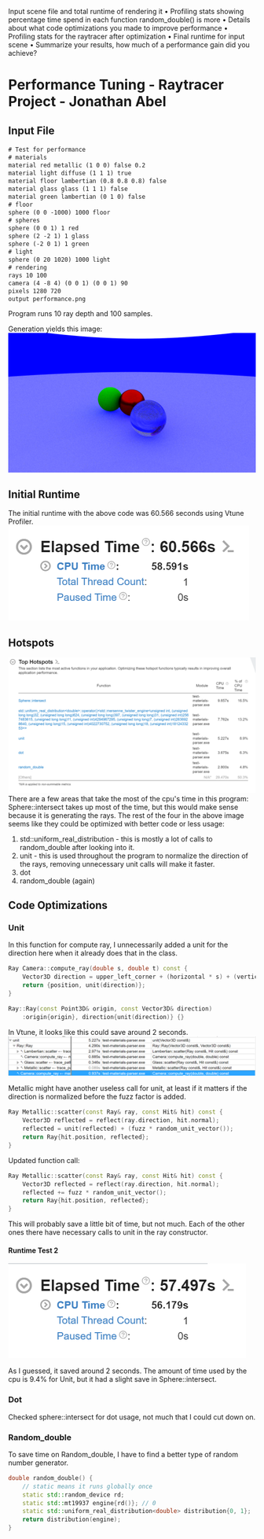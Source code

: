 Input scene file and total runtime of rendering it
• Profiling stats showing percentage time spend in each function
random_double() is more
• Details about what code optimizations you made to improve performance
• Profiling stats for the raytracer after optimization
• Final runtime for input scene
• Summarize your results, how much of a performance gain did you achieve?

# Performance Tuning - Raytracer Project - Jonathan Abel
## Input File
```
# Test for performance
# materials
material red metallic (1 0 0) false 0.2
material light diffuse (1 1 1) true
material floor lambertian (0.8 0.8 0.8) false
material glass glass (1 1 1) false
material green lambertian (0 1 0) false
# floor
sphere (0 0 -1000) 1000 floor
# spheres
sphere (0 0 1) 1 red
sphere (2 -2 1) 1 glass
sphere (-2 0 1) 1 green
# light
sphere (0 20 1020) 1000 light
# rendering
rays 10 100
camera (4 -8 4) (0 0 1) (0 0 1) 90
pixels 1280 720
output performance.png
```
Program runs 10 ray depth and 100 samples.

Generation yields this image:
![Example-Output](performance.png)

## Initial Runtime
The initial runtime with the above code was 60.566 seconds using Vtune Profiler.
![Initial-Runtime](Raytracer-Initial-Runtime.png)

## Hotspots
![Initial-Hotspots](Raytracer-Initial-Hotspots.png)
There are a few areas that take the most of the cpu's time in this program:
Sphere::intersect takes up most of the time, but this would make sense because it is generating the rays. The rest of the four in the above image seems like they could be optimized with better code or less usage:

1. std::uniform_real_distribution - this is mostly a lot of calls to random_double after looking into it.
2. unit - this is used throughout the program to normalize the direction of the rays, removing unnecessary unit calls will make it faster.
3. dot
4. random_double (again)

## Code Optimizations

### Unit
In this function for compute ray, I unnecessarily added a unit for the direction here when it already does that in the class.
```c++
Ray Camera::compute_ray(double s, double t) const {
    Vector3D direction = upper_left_corner + (horizontal * s) + (vertical * t) - position;
    return {position, unit(direction)};
}
```
```c++
Ray::Ray(const Point3D& origin, const Vector3D& direction)
    :origin{origin}, direction{unit(direction)} {}
```
In Vtune, it looks like this could save around 2 seconds.
![Compute-Ray](raytracer-compute-ray.png)

Metallic might have another useless call for unit, at least if it matters if the direction is normalized before the fuzz factor is added.

```c++
Ray Metallic::scatter(const Ray& ray, const Hit& hit) const {
    Vector3D reflected = reflect(ray.direction, hit.normal);
    reflected = unit(reflected) + (fuzz * random_unit_vector());
    return Ray{hit.position, reflected};
}
```
Updated function call:
```c++
Ray Metallic::scatter(const Ray& ray, const Hit& hit) const {
    Vector3D reflected = reflect(ray.direction, hit.normal);
    reflected += fuzz * random_unit_vector();
    return Ray{hit.position, reflected};
}
```
This will probably save a little bit of time, but not much.
Each of the other ones there have necessary calls to unit in the ray constructor.

#### Runtime Test 2
![Test-2](performance-test-2.png)

As I guessed, it saved around 2 seconds.
The amount of time used by the cpu is 9.4% for Unit, but it had a slight save in Sphere::intersect.

### Dot
Checked sphere::intersect for dot usage, not much that I could cut down on.

### Random_double
To save time on Random_double, I have to find a better type of random number generator.
```c++
double random_double() {
    // static means it runs globally once
    static std::random_device rd;
    static std::mt19937 engine{rd()}; // 0
    static std::uniform_real_distribution<double> distribution{0, 1};
    return distribution(engine);
}
```


